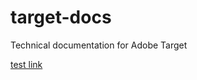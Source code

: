 # target-docs
Technical documentation for Adobe Target

[test link](./AdobeDocs/analytics.en/blob/master/help/import/readme.md)
